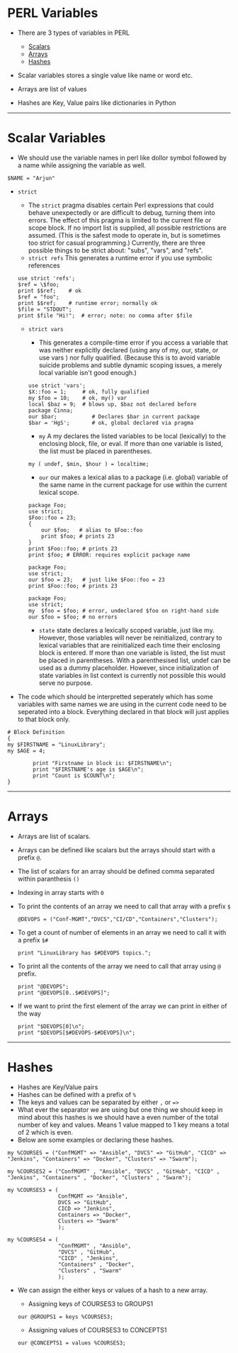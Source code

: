 # PERL Variables

- There are 3 types of variables in PERL
	- [Scalars](/notes/03-Variables.md#scalar-variables)
	- [Arrays](/notes/03-Variables.md#arrays)
	- [Hashes](/notes/03-Variables.md#hashes)

- Scalar variables stores a single value like name or word etc.
- Arrays are list of values
- Hashes are Key, Value pairs like dictionaries in Python
---

# Scalar Variables

- We should use the variable names in perl like dollor symbol followed by a name while assigning the variable as well.
	
```
$NAME = "Arjun"
```

- `strict`

	- The `strict` pragma disables certain Perl expressions that could behave unexpectedly or are difficult to debug, turning them into errors. The effect of this pragma is limited to the current file or scope block. If no import list is supplied, all possible restrictions are assumed. (This is the safest mode to operate in, but is sometimes too strict for casual programming.) Currently, there are three possible things to be strict about: "subs", "vars", and "refs".
	- `strict refs`
	 This generates a runtime error if you use symbolic references

	```
	use strict 'refs';
	$ref = \$foo;
	print $$ref;	# ok
	$ref = "foo";
	print $$ref;	# runtime error; normally ok
	$file = "STDOUT";
	print $file "Hi!";	# error; note: no comma after $file
	```

	- `strict vars`
	
		- This generates a compile-time error if you access a variable that was neither explicitly declared (using any of my, our, state, or use vars ) nor fully qualified. (Because this is to avoid variable suicide problems and subtle dynamic scoping issues, a merely local variable isn't good enough.)

		```
		use strict 'vars';
		$X::foo = 1;	 # ok, fully qualified
		my $foo = 10;	 # ok, my() var
		local $baz = 9;	 # blows up, $baz not declared before
		package Cinna;
		our $bar;			# Declares $bar in current package
		$bar = 'HgS';		# ok, global declared via pragma
		```

		- `my`
		A my declares the listed variables to be local (lexically) to the enclosing block, file, or eval. If more than one variable is listed, the list must be placed in parentheses.

		```
		my ( undef, $min, $hour ) = localtime;
		```

		- `our`
		our makes a lexical alias to a package (i.e. global) variable of the same name in the current package for use within the current lexical scope.

		```
		package Foo;
		use strict;
		$Foo::foo = 23;
		{
			our $foo;   # alias to $Foo::foo
			print $foo; # prints 23
		}
		print $Foo::foo; # prints 23
		print $foo; # ERROR: requires explicit package name
		```

		```
		package Foo;
		use strict;
		our $foo = 23;   # just like $Foo::foo = 23
		print $Foo::foo; # prints 23
		```

		```
		package Foo;
		use strict;
		my  $foo = $foo; # error, undeclared $foo on right-hand side
		our $foo = $foo; # no errors
		```

		- `state`
		state declares a lexically scoped variable, just like my. However, those variables will never be reinitialized, contrary to lexical variables that are reinitialized each time their enclosing block is entered. If more than one variable is listed, the list must be placed in parentheses. With a parenthesised list, undef can be used as a dummy placeholder. However, since initialization of state variables in list context is currently not possible this would serve no purpose.

- The code which should be interpretted seperately which has some variables with same names we are using in the current code need to be seperated into a block. Everything declared in that block will just applies to that block only. 

```
# Block Definition
{
my $FIRSTNAME = "LinuxLibrary";
my $AGE = 4;

        print "Firstname in block is: $FIRSTNAME\n";
        print "$FIRSTNAME's age is $AGE\n";
       	print "Count is $COUNT\n";
}
```

---

# Arrays

- Arrays are list of scalars.
- Arrays can be defined like scalars but the arrays should start with a prefix `@`.
- The list of scalars for an array should be defined comma separated within paranthesis `()`
- Indexing in array starts with `0`
- To print the contents of an array we need to call that array with a prefix `$`

	```
	@DEVOPS = ("Conf-MGMT","DVCS","CI/CD","Containers","Clusters");
	```

- To get a count of number of elements in an array we need to call it with a prefix `$#`

	```
	print "LinuxLibrary has $#DEVOPS topics.";
	```

- To print all the contents of the array we need to call that array using `@` prefix.

	```
	print "@DEVOPS";
	print "@DEVOPS[0..$#DEVOPS]";
	```

- If we want to print the first element of the array we can print in either of the way
	
	```
	print "$DEVOPS[0]\n";
	print "$DEVOPS[$#DEVOPS-$#DEVOPS]\n";
	```

---

# Hashes

- Hashes are Key/Value pairs
- Hashes can be defined with a prefix of `%`
- The keys and values can be separated by either `,` or `=>`
- What ever the separator we are using but one thing we should keep in mind about this hashes is we should have a even number of the total number of key and values. Means 1 value mapped to 1 key means a total of 2 which is even.
- Below are some examples or declaring these hashes.

```
my %COURSES = ("ConfMGMT" => "Ansible", "DVCS" => "GitHub", "CICD" => "Jenkins", "Containers" => "Docker", "Clusters" => "Swarm");
```

```
my %COURSES2 = ("ConfMGMT" , "Ansible", "DVCS" , "GitHub", "CICD" , "Jenkins", "Containers" , "Docker", "Clusters" , "Swarm");
```

```
my %COURSES3 = (
                ConfMGMT => "Ansible",
                DVCS => "GitHub",
                CICD => "Jenkins",
                Containers => "Docker",
                Clusters => "Swarm"
                );
```

```
my %COURSES4 = (
                "ConfMGMT" , "Ansible",
                "DVCS" , "GitHub",
                "CICD" , "Jenkins",
                "Containers" , "Docker",
                "Clusters" , "Swarm"
                );
```

- We can assign the either keys or values of a hash to a new array.

	- Assigning keys of COURSES3 to GROUPS1

	```
	our @GROUPS1 = keys %COURSES3;
	```

	- Assigning values of  COURSES3 to CONCEPTS1

	```
	our @CONCEPTS1 = values %COURSES3;
	```

